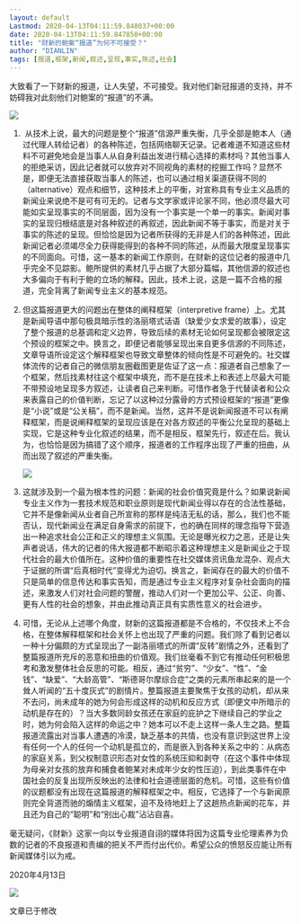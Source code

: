 ```yaml
---
layout: default
Lastmod: 2020-04-13T04:11:59.848037+00:00
date: 2020-04-13T04:11:59.847850+00:00
title: "财新的鲍案“报道”为何不可接受？"
author: "DIANLIN"
tags: [报道,框架,新闻,叙述,呈现,事实,陈述,社会]
---
```


大致看了一下财新的报道，让人失望，不可接受。我对他们新冠报道的支持，并不妨碍我对此刻他们对鲍案的“报道”的不满。  

  

![](https://images.weserv.nl/?url=https%3A//mmbiz.qpic.cn/mmbiz_jpg/6mvm7Zm3utGbvtqu9GWHiaBglYKiaociahLic62KBibVKNu5ZmbY2bZLQ7m7vt61Y5DfhzP85oYzNyicX0RCkPC067yw/640%3Fwx_fmt%3Djpeg)

  

1.   从技术上说，最大的问题是整个“报道”信源严重失衡，几乎全部是鲍本人（通过代理人转给记者）的各种陈述，包括网络聊天记录。记者难道不知道这些材料不可避免地会是当事人从自身利益出发进行精心选择的素材吗？其他当事人的拒绝采访，因此记者就可以放弃对不同视角的素材的挖掘工作吗？显然不是，即便无法直接获取当事人的陈述，也可以通过相关渠道获得不同的（alternative）观点和细节，这种技术上的平衡，对宣称具有专业主义品质的新闻业来说绝不是可有可无的。记者与文学家或评论家不同，他必须尽最大可能如实呈现事实的不同层面，因为没有一个事实是一个单一的事实。新闻对事实的呈现归根结底是对各种叙述的再叙述，因此新闻不等于事实，而是对关于事实的陈述的呈现。但恰恰是因为记者所获得的无非是人们的各种陈述，因此新闻记者必须竭尽全力获得能得到的各种不同的陈述，从而最大限度呈现事实的不同面向。可惜，这一基本的新闻工作原则，在财新的这位记者的报道中几乎完全不见踪影。鲍所提供的素材几乎占据了大部分篇幅，其他信源的叙述也大多偏向于有利于鲍的立场的解释。因此，技术上说，这是一篇不合格的报道，完全背离了新闻专业主义的基本规范。
    
2.  但这篇报道更大的问题出在整体的阐释框架（interpretive frame）上。尤其是新闻导语中那句极具暗示性的洛丽塔式话语（缺爱少女求爱的故事），设定了整个报道的总基调和定义边界，导致后续的素材无论如何呈现都会被限定这个预设的框架之中。换言之，即便记者能够呈现出来自更多信源的不同陈述，文章导语所设定这个解释框架也导致文章整体的倾向性是不可避免的。社交媒体流传的记者自己的微信朋友圈截图更是佐证了这一点：报道者自己想象了一个框架，然后找素材往这个框架中填充，而不是在技术上和表述上尽最大可能不带预设地呈现多方叙述，让读者自己来判断。可惜作者急于代替读者和公众来表露自己的价值判断，忘记了以这种过分露骨的方式预设框架的“报道”更像是“小说”或是“公关稿”，而不是新闻。当然，这并不是说新闻报道不可以有阐释框架，而是说阐释框架的呈现应该是在对各方叙述的平衡公允呈现的基础上实现，它是这种专业化叙述的结果，而不是相反，框架先行，叙述在后。我认为，也恰恰是因为搞错了这个顺序，报道者的工作程序出现了严重的扭曲，从而出现了叙述的严重失衡。
    
    ![](https://images.weserv.nl/?url=https%3A//mmbiz.qpic.cn/mmbiz_jpg/6mvm7Zm3utGbvtqu9GWHiaBglYKiaociahLSDLKZIaPOgh74ONLIvLtPVxrQ6bHmFoUS7ibURtsvkpa9EamDfOrqBA/640%3Fwx_fmt%3Djpeg)
    
3.  这就涉及到一个最为根本性的问题：新闻的社会价值究竟是什么？如果说新闻专业主义作为一套技术规范和职业原则是现代新闻业得以存在的合法性基础，它并不是像新闻从业者自己所宣称的那样是纯洁无私的话，那么，我们也不能否认，现代新闻业在满足自身需求的前提下，也的确在同样的理念指导下营造出一种追求社会公正和正义的理想主义氛围。无论是曝光权力之恶，还是让失声者说话，伟大的记者的伟大报道都不断昭示着这种理想主义是新闻业之于现代社会的最大价值所在。这种价值的重要性在社交媒体资讯鱼龙混杂、观点大于证据的所谓“后真相时代”变得尤为迫切。换言之，新闻存在的最大的价值不只是简单的信息传达和事实告知，而是通过专业主义程序对复杂社会面向的描述，来激发人们对社会问题的警醒，推动人们对一个更加公平、公正、向善、更有人性的社会的想象，并由此推动真正具有实质性意义的社会进步。
    
4.  可惜，无论从上述哪个角度，财新的这篇报道都是不合格的，不仅技术上不合格，在整体解释框架和社会关怀上也出现了严重的问题。我们除了看到记者以一种十分偏颇的方式呈现出了一副洛丽塔式的所谓“反转”剧情之外，还看到了整篇报道所充斥的恶意和扭曲的价值观。我们丝毫看不到它有推动任何积极思考和激发整体社会反思的可能。相反，通过“贫穷”、“少女”、“性”、“金钱”、“缺爱”、“大龄高管”、“斯德哥尔摩综合症”之类的元素所串起来的是一个耸人听闻的“五十度灰式”的剧情片。整篇报道主要聚焦于女孩的动机，却从来不去问，尚未成年的她为何会形成这样的动机和反应方式（即便文中所暗示的动机是存在的）？当大多数同龄女孩还在家庭的庇护之下继续自己的学业之时，她为何会陷入这样的命运之中？她本可以不走上这样一条人生之路。整篇报道流露出对当事人遭遇的冷漠，缺乏基本的共情，也没有意识到这世界上没有任何一个人的任何一个动机是孤立的，而是嵌入到各种关系之中的：从病态的家庭关系，到父权制意识形态对女性的系统压抑和剥夺（在这个事件中体现为母亲对女孩的放弃和捕食者鲍某对未成年少女的性压迫），到此类事件在中国社会的反复出现所反映出的法律和社会道德层面的危机。可惜，这些有价值的议题都没有出现在这篇报道的解释框架之中。相反，它选择了一个与新闻原则完全背道而驰的煽情主义框架，迫不及待地赶上了这趟热点新闻的花车，并且还为自己的“聪明”和“别出心裁”沾沾自喜。
    

  

毫无疑问，《财新》这家一向以专业报道自诩的媒体将因为这篇专业伦理素养为负数的记者的不良报道和责编的把关不严而付出代价。希望公众的愤怒反应能让所有新闻媒体引以为戒。

  

2020年4月13日

  

![](https://images.weserv.nl/?url=https%3A//mmbiz.qpic.cn/mmbiz_jpg/6mvm7Zm3utGpz9jn76LUsmj3nWPFN8t2pMCF5fdCu1icQH0WibbQiaDXIvoibKZO7gB2V7e04gCl3RVicCkicqQQF1zQ/640%3Fwx_fmt%3Djpeg)

文章已于修改

